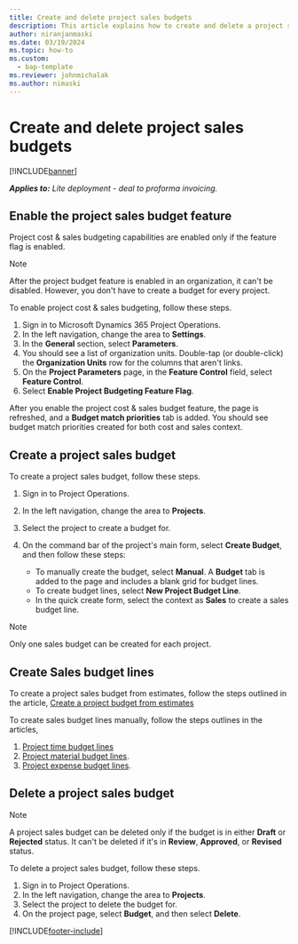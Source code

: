 ```yaml
---
title: Create and delete project sales budgets
description: This article explains how to create and delete a project sales budget.
author: niranjanmaski
ms.date: 03/19/2024
ms.topic: how-to
ms.custom: 
  - bap-template
ms.reviewer: johnmichalak
ms.author: nimaski
---
```


# Create and delete project sales budgets

[!INCLUDE[banner](../../includes/banner.md)]

**_Applies to:_** _Lite deployment - deal to proforma invoicing._

## Enable the project sales budget feature

Project cost & sales budgeting capabilities are enabled only if the feature flag is enabled.

> [!NOTE]
> After the project budget feature is enabled in an organization, it can't be disabled. However, you don't have to create a budget for every project.

To enable project cost & sales budgeting, follow these steps.

1. Sign in to Microsoft Dynamics 365 Project Operations.
1. In the left navigation, change the area to **Settings**.
1. In the **General** section, select **Parameters**.
1. You should see a list of organization units. Double-tap (or double-click) the **Organization Units** row for the columns that aren't links.
1. On the **Project Parameters** page, in the **Feature Control** field, select **Feature Control**.
1. Select **Enable Project Budgeting Feature Flag**.

After you enable the project cost & sales budget feature, the page is refreshed, and a **Budget match priorities** tab is added.
You should see budget match priorities created for both cost and sales context.

## Create a project sales budget

To create a project sales budget, follow these steps.

1. Sign in to Project Operations.
1. In the left navigation, change the area to **Projects**.
1. Select the project to create a budget for.
1. On the command bar of the project's main form, select **Create Budget**, and then follow these steps:

    - To manually create the budget, select **Manual**. A **Budget** tab is added to the page and includes a blank grid for budget lines. 
    - To create budget lines, select **New Project Budget Line**.
    - In the quick create form, select the context as **Sales** to create a sales budget line.
    

> [!NOTE]
> Only one sales budget can be created for each project.

## Create Sales budget lines

To create a project sales budget from estimates, follow the steps outlined in the article, [Create a project budget from estimates](create-project-budget-from-estimates.md)

To create sales budget lines manually, follow the steps outlines in the articles,

1. [Project time budget lines](project-cost-time-budget-line.md)
1. [Project material budget lines](project-cost-material-budget-line.md).
1. [Project expense budget lines](project-cost-expense-budget-line.md).

## Delete a project sales budget

> [!NOTE]
> A project sales budget can be deleted only if the budget is in either **Draft** or **Rejected** status. It can't be deleted if it's in **Review**, **Approved**, or **Revised** status.

To delete a project sales budget, follow these steps.

1. Sign in to Project Operations.
1. In the left navigation, change the area to **Projects**.
1. Select the project to delete the budget for.
1. On the project page, select **Budget**, and then select **Delete**.

[!INCLUDE[footer-include](../../includes/footer-banner.md)]

